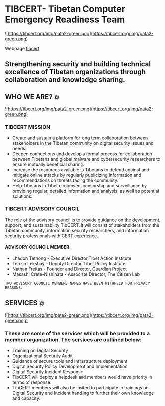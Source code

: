  # TIBCERT- Tibetan Computer Emergency Readiness Team
 ![https://tibcert.org/img/pata2-green.png](https://tibcert.org/img/pata2-green.png)  

 Webpage [tibcert](https://tibcert.github.io)
## Strengthening security and building technical excellence of Tibetan organizations through collaboration and knowledge sharing.

## WHO WE ARE? :boom:
![https://tibcert.org/img/pata2-green.png](https://tibcert.org/img/pata2-green.png)
### TIBCERT MISSION
- Create and sustain a platform for long term collaboration between stakeholders in the Tibetan community on digital security issues and needs.
- Deepen connections and develop a formal process for collaboration between Tibetans and global malware and cybersecurity researchers to ensure mutually beneficial sharing.
- Increase the resources available to Tibetans to defend against and mitigate online attacks by regularly publicizing information and recommendations on threats facing the community.
- Help Tibetans in Tibet circumvent censorship and surveillance by providing regular, detailed information and analysis, as well as potential solutions.


### TIBCERT ADVISORY COUNCIL 
The role of the advisory council is to provide guidance on the development, support, and sustainability TibCERT. It will consist of stakeholders from the Tibetan community, information security researchers, and information security professionals with CERT experience.

#### ADVISORY COUNCIL MEMBER
- Lhadon Tethong - Executive Director,Tibet Action Institute
- Tenzin Lekshay - Deputy Director, Tibet Policy Institute
- Nathan Freitas - Founder and Director, Guardian Project
- Masashi Crete-Nishihata - Associate Director, The Citizen Lab

``TWO ADVISORY COUNCIL MEMBERS NAMES HAVE BEEN WITHHELD FOR PRIVACY REASONS.``


## SERVICES :boom:
![https://tibcert.org/img/pata2-green.png](https://tibcert.org/img/pata2-green.png)  
### These are some of the services which will be provided to a member organization. The services are outlined below:

- Training on Digital Security
- Organizational Security Audit
- Guidance of secure tools and infrastructure deployment
- Digital Security Policy Development and Implementation
- Digital Security Incident Response
- TibCERT will deploy a helpdesk and members would have priority in terms of response.
- TibCERT members will also be invited to participate in trainings on Digital Security and Incident handling to further their own knowledge and capacity.


